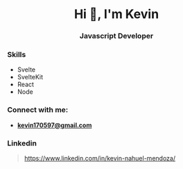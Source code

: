 <h1 align="center">Hi 👋, I'm Kevin</h1>
<h3 align="center">Javascript Developer</h3>

### **Skills**
- Svelte
- SvelteKit
- React
- Node

### **Connect with me:**
- **kevin170597@gmail.com**

<h3 align="left">Linkedin</h3>

> https://www.linkedin.com/in/kevin-nahuel-mendoza/
